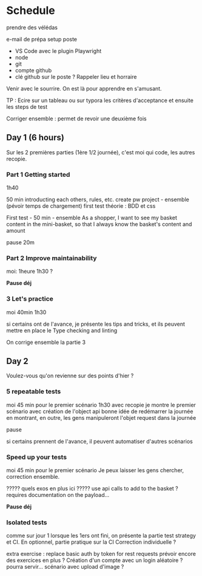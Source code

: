 
# Schedule


prendre des vélédas

e-mail de prépa
setup poste
- VS Code avec le plugin Playwright
- node
- git
- compte github
- clé github sur le poste ?
Rappeler lieu et horraire

Venir avec le sourrire. On est là pour apprendre en s'amusant.

TP :
Ecire sur un tableau ou sur typora les critères d'acceptance
et ensuite les steps de test

Corriger ensemble : permet de revoir une deuxième fois

## Day 1 (6 hours)

Sur les 2 premières parties (1ère 1/2 journée), c'est moi qui code, les autres recopie.

### Part 1 Getting started
1h40

50 min
introducting each others, rules, etc. 
create pw project - ensemble (pévoir temps de chargement)
first test
théorie : BDD et css

First test - 50 min - ensemble
As a shopper,
I want to see my basket content in the mini-basket,
so that I always know the basket's content and amount

pause 20m

### Part 2 Improve maintainability

moi: 1heure
1h30 ?

**Pause déj**

### 3 Let's practice

moi 40min
1h30

si certains ont de l'avance, je présente les tips and tricks, et ils 
peuvent mettre en place le Type checking and linting

On corrige ensemble la partie 3

## Day 2

Voulez-vous qu'on revienne sur des points d'hier ?

### 5 repeatable tests

moi 45 min pour le premier scénario
1h30 avec recopie
je montre le premier scénario avec création de l'object api
bonne idée de redémarrer la journée en montrant,
en outre, les gens manipuleront l'objet request dans la journée

pause

si certains prennent de l'avance, il peuvent automatiser d'autres scénarios


### Speed up your tests

moi 45 min pour le premier scénario
Je peux laisser les gens chercher, correction ensemble.

????? quels exos en plus ici ?????
use api calls to add to the basket ? requires documentation on the payload... 


**Pause déj**

### Isolated tests

comme sur jour 1
lorsque les 1ers ont fini, on présente la partie test strategy et CI.
En optionnel, partie pratique sur la CI
Correction individuelle ?

extra exercise : replace basic auth by token for rest requests
prévoir encore des exercices en plus ?
Création d'un compte avec un login aléatoire ?
pourra servir...
scénario avec upload d'image ?

